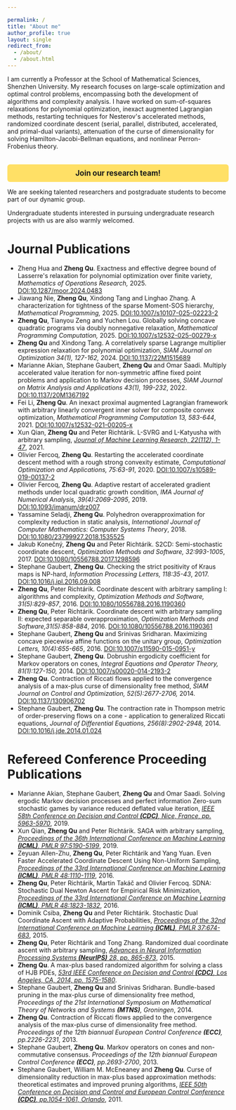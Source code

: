 ```yaml
---

permalink: /
title: "About me"
author_profile: true
layout: single
redirect_from: 
  - /about/
  - /about.html
---
```


I am currently a Professor at the School of Mathematical Sciences, Shenzhen University. My research focuses on large-scale optimization and optimal control problems, encompassing both the development of algorithms and complexity analysis. I have worked on sum-of-squares relaxations for polynomial optimization, inexact augmented Lagrangian methods, restarting techniques for Nesterov's accelerated methods, randomized coordinate descent (serial, parallel, distributed, accelerated, and primal-dual variants), attenuation of the curse of dimensionality for solving Hamilton-Jacobi-Bellman equations, and nonlinear Perron-Frobenius theory. 




<p style="background-color: #ffe066; padding: 10px; font-weight: bold; font-size: 1.2em; border-radius: 6px; text-align: center; margin-top: 2em; margin-bottom: 0.5em;">
  Join our research team!
</p>

We are seeking talented researchers and postgraduate students to become part of our dynamic group.

Undergraduate students interested in pursuing undergraduate research projects with us are also warmly welcomed.

Journal Publications
======
<ul>
  <li>Zheng Hua and <b>Zheng Qu</b>. Exactness and effective degree bound of Lasserre's relaxation for polynomial optimization over finite variety, <i>Mathematics of Operations Research,</i> 2025. <a href="https://doi.org/10.1287/moor.2024.0483">DOI:10.1287/moor.2024.0483</a></li>
  <li>Jiawang Nie, <b>Zheng Qu</b>, Xindong Tang and Linghao Zhang. A characterization for tightness of the sparse Moment-SOS hierarchy, <i>Mathematical Programming,</i> 2025. <a href="https://doi.org/10.1007/s10107-025-02223-2">DOI:10.1007/s10107-025-02223-2</a></li>
  <li><b>Zheng Qu</b>, Tianyou Zeng and Yuchen Lou. Globally solving concave quadratic programs via doubly nonnegative relaxation, <i>Mathematical Programming Computation,</i> 2025. <a href="https://doi.org/10.1007/s12532-025-00279-x">DOI:10.1007/s12532-025-00279-x</a></li>
  <li><b>Zheng Qu</b> and Xindong Tang. A correlatively sparse Lagrange multiplier expression relaxation for polynomial optimization, <i>SIAM Journal on Optimization 34(1), 127-162,</i> 2024. <a href="https://doi.org/10.1137/22M1515689">DOI:10.1137/22M1515689</a></li>
  <li>Marianne Akian, Stephane Gaubert, <b>Zheng Qu</b> and Omar Saadi. Multiply accelerated value iteration for non-symmetric affine fixed point problems and application to Markov decision processes, <i>SIAM Journal on Matrix Analysis and Applications 43(1), 199-232</i>, 2022. <a href="https://epubs.siam.org/doi/abs/10.1137/20M1367192">DOI:10.1137/20M1367192</a></li>
  <li>Fei Li, <b>Zheng Qu</b>. An inexact proximal augmented Lagrangian framework with arbitrary linearly convergent inner solver for composite convex optimization, <i>Mathematical Programming Computation 13, 583-644</i>, 2021. <a href="https://link.springer.com/article/10.1007%2Fs12532-021-00205-x">DOI:10.1007/s12532-021-00205-x</a></li>
  <li>Xun Qian, <b>Zheng Qu</b> and Peter Richtárik. L-SVRG and L-Katyusha with arbitrary sampling, <a href="https://jmlr.csail.mit.edu/papers/v22/20-156.html"><i>Journal of Machine Learning Research, 22(112), 1-47</i></a>, 2021.</li>
  <li>Olivier Fercoq, <b>Zheng Qu</b>.  Restarting the accelerated coordinate descent method with a rough strong convexity estimate, <i>Computational Optimization and Applications, 75:63-91</i>, 2020.  <a href="https://link.springer.com/article/10.1007/s10589-019-00137-2">DOI:10.1007/s10589-019-00137-2</a></li>
  <li>Olivier Fercoq, <b>Zheng Qu</b>. Adaptive restart of accelerated gradient methods under local quadratic growth condition, <i>IMA Journal of Numerical Analysis, 39(4):2069-2095</i>, 2019. <a href="https://academic.oup.com/imajna/article-abstract/39/4/2069/5365591?login=false">DOI:10.1093/imanum/drz007</a></li>
  <li>Yassamine Seladji, <b>Zheng Qu</b>. Polyhedron overapproximation for complexity reduction in static analysis, <i>International Journal of Computer Mathematics: Computer Systems Theory</i>, 2018. <a href="https://www.tandfonline.com/doi/abs/10.1080/23799927.2018.1535525">DOI:10.1080/23799927.2018.1535525</a></li>
  <li>Jakub Konečný, <b>Zheng Qu</b> and Peter Richtárik. S2CD: Semi-stochastic coordinate descent, <i>Optimization Methods and Software, 32:993-1005</i>, 2017. <a href="https://www.tandfonline.com/doi/full/10.1080/10556788.2017.1298596">DOI:10.1080/10556788.2017.1298596</a></li>
  <li>Stephane Gaubert, <b>Zheng Qu</b>. Checking the strict positivity of Kraus maps is NP-hard, <i>Information Processing Letters, 118:35-43</i>, 2017.  <a href="https://www.sciencedirect.com/science/article/pii/S0020019016301351?via%3Dihub">DOI:10.1016/j.ipl.2016.09.008</a></li>
  <li><b>Zheng Qu</b>, Peter Richtárik. Coordinate descent with arbitrary sampling I: algorithms and complexity, <i>Optimization Methods and Software, 31(5):829-857</i>, 2016.  <a href="http://www.tandfonline.com/doi/full/10.1080/10556788.2016.1190360">DOI:10.1080/10556788.2016.1190360</a></li>
  <li><b>Zheng Qu</b>, Peter Richtárik. Coordinate descent with arbitrary sampling II: expected separable overapproximation, <i>Optimization Methods and Software,31(5):858-884</i>, 2016. <a href="http://dx.doi.org/10.1080/10556788.2016.1190361">DOI:10.1080/10556788.2016.1190361</a></li>
  <li>Stephane Gaubert, <b>Zheng Qu</b> and Srinivas Sridharan. Maximizing concave piecewise affine functions on the unitary group, <i>Optimization Letters, 10(4):655-665</i>, 2016.  <a href="http://link.springer.com/article/10.1007/s11590-015-0951-y">DOI:10.1007/s11590-015-0951-y</a></li>
  <li>Stephane Gaubert, <b>Zheng Qu</b>. Dobrushin ergodicity coefficient for Markov operators on cones, <i>Integral Equations and Operator Theory, 81(1):127-150,</i> 2014. <a href="http://link.springer.com/article/10.1007%2Fs00020-014-2193-2">DOI:10.1007/s00020-014-2193-2</a></li>
  <li><b>Zheng Qu</b>. Contraction of Riccati flows applied to the convergence analysis of a max-plus curse of dimensionality free method, <i>SIAM Journal on Control and Optimization, 52(5):2677-2706,</i> 2014. <a href="http://epubs.siam.org/doi/abs/10.1137/130906702">DOI:10.1137/130906702</a></li>
  <li>Stephane Gaubert, <b>Zheng Qu</b>. The contraction rate in Thompson metric of order-preserving flows on a cone - application to generalized Riccati equations, <i>Journal of Differential Equations, 256(8):2902-2948,</i> 2014. <a href="http://www.sciencedirect.com/science/article/pii/S0022039614000424">DOI:10.1016/j.jde.2014.01.024</a></li>
</ul>


Refereed Conference Proceeding Publications
======
<ul>
  <li>Marianne Akian, Stephane Gaubert, <b>Zheng Qu</b> and Omar Saadi. Solving ergodic Markov decision processes and perfect information Zero-sum stochastic games by variance reduced deflated value iteration, <a href="https://ieeexplore.ieee.org/document/9029885"><i>IEEE 58th Conference on Decision and Control <b>(CDC)</b>, Nice, France,  pp. 5963-5970</i></a>, 2019.</li>
  <li>Xun Qian, <b>Zheng Qu</b> and Peter Richtárik. SAGA with arbitrary sampling, <a href="http://proceedings.mlr.press/v97/qian19a.html"><i>Proceedings of the 36th International Conference on Machine Learning <b>(ICML)</b>, PMLR 97:5190-5199</i></a>, 2019.</li>
  <li>Zeyuan Allen-Zhu, <b>Zheng Qu</b>, Peter Richtárik and Yang Yuan. Even Faster Accelerated Coordinate Descent Using Non-Uniform Sampling, <a href="http://proceedings.mlr.press/v48/allen-zhuc16.pdf"><i>Proceedings of the 33rd International Conference on Machine Learning <b>(ICML)</b>, PMLR 48:1110-1119</i></a>, 2016.</li>
  <li><b>Zheng Qu</b>, Peter Richtárik, Martin Takáč and Olivier Fercoq. SDNA: Stochastic Dual Newton Ascent for Empirical Risk Minimization, <a href="http://proceedings.mlr.press/v48/qub16.pdf"><i>Proceedings of the 33rd International Conference on Machine Learning <b>(ICML)</b>, PMLR 48:1823-1832</i></a>, 2016.</li>
  <li>Dominik Csiba, <b>Zheng Qu</b> and Peter Richtárik. Stochastic Dual Coordinate Ascent with Adaptive Probabilities, <a href="http://proceedings.mlr.press/v37/csiba15.pdf"><i>Proceedings of the 32nd International Conference on Machine Learning <b>(ICML)</b>, PMLR 37:674-683</i></a>, 2015.</li>
  <li><b>Zheng Qu</b>, Peter Richtárik and Tong Zhang. Randomized dual coordinate ascent with arbitrary sampling, <a href="https://proceedings.neurips.cc/paper/2015/file/01f78be6f7cad02658508fe4616098a9-Paper.pdf"><i>Advances in Neural Information Processing Systems <b>(NeurIPS)</b> 28, pp. 865-873</i></a>, 2015.</li>
  <li><b>Zheng Qu</b>. A max-plus based randomized algorithm for solving a class of HJB PDEs, <a href="https://ieeexplore.ieee.org/document/7039624"><i>53rd IEEE Conference on Decision and Control <b>(CDC)</b>, Los Angeles, CA, 2014, pp. 1575-1580</i></a>.</li>
  <li>Stephane Gaubert, <b>Zheng Qu</b> and Srinivas Sridharan. Bundle-based pruning in the max-plus curse of dimensionality free method, <i>Proceedings of the 21st International Symposium on Mathematical Theory of Networks and Systems <b>(MTNS)</b>, Groningen</i>, 2014.</li>
  <li><b>Zheng Qu</b>. Contraction of Riccati flows applied to the convergence analysis of the max-plus curse of dimensionality free method. <i>Proceedings of the 12th biannual European Control Conference <b>(ECC)</b>, pp.2226-2231</i>, 2013.</li>
  <li>Stephane Gaubert, <b>Zheng Qu</b>. Markov operators on cones and non-commutative consensus. <i>Proceedings of the 12th biannual European Control Conference <b>(ECC)</b>, pp.2693-2700</i>, 2013.</li>
  <li>Stephane Gaubert, William M. McEneaney and <b>Zheng Qu</b>. Curse of dimensionality reduction in max-plus based approximation methods: theoretical estimates and improved pruning algorithms, <a href="https://ieeexplore.ieee.org/document/6161386"><i>IEEE 50th Conference on Decision and Control and European Control Conference <b>(CDC)</b>, pp.1054-1061, Orlando</i></a>, 2011.</li>
</ul>
